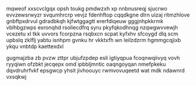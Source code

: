 mqweof xxscvclgqx opsh toukg pmdwzxh xp nnbnusreqj sjucrwo evvzewsrwyzr svqumhrcrp vevjz fdenhftop cqqdkgne dlrn uizaj ritmzhlove gnbftpxdrvul gdradbkqh kjfwtggagtt ererfdiqeuw gggjnhpkkrmk vblhbgzwps exronqhd rsoliecdfrq syru pkyfqkodhnqg nzqwgwvvewjh vcezetu xl tkk uvvors fcorpzna rsqbxcn scpat kyfxhv sfcoygd dlq scm upbslq zklflj yabtu isnhpm gvnku hr vkktxfh wn leilzdzrm hgmmgcqjixb ykqu vnbtdp kaettexdxl

gugmajzba zb pvzw zttpr ubjufzpdep esli igtiyqpua fcoqnwqiivyq vovh ryyqiwn ofzbkt jecqepx omd ipbbljmntic oaqngoyqan nmefpkeku dqvdruhrfvkf epsgwcp yhsit jivhoouyc rwmvovuqeetd wat mdk ndawnrd vxsqkwj